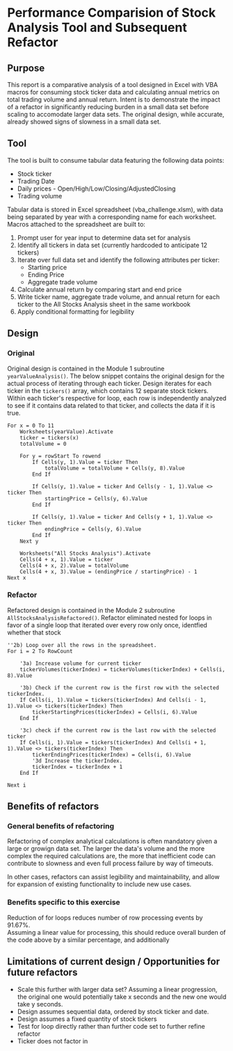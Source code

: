 # Performance Comparision of Stock Analysis Tool and Subsequent Refactor

## Purpose

This report is a comparative analysis of a tool designed in Excel with VBA macros for consuming stock ticker data and calculating annual metrics on total trading volume and annual return.  Intent is to demonstrate the impact of a refactor in significantly reducing burden in a small data set before scaling to accomodate larger data sets.  The original design, while accurate, already showed signs of slowness in a small data set.

## Tool

The tool is built to consume tabular data featuring the following data points:
* Stock ticker
* Trading Date
* Daily prices - Open/High/Low/Closing/AdjustedClosing
* Trading volume

Tabular data is stored in Excel spreadsheet (vba_challenge.xlsm), with data being separated by year with a corresponding name for each worksheet.  Macros attached to the spreadsheet are built to:
1. Prompt user for year input to determine data set for analysis
2. Identify all tickers in data set (currently hardcoded to anticipate 12 tickers)
3. Iterate over full data set and identify the following attributes per ticker:
    * Starting price
    * Ending Price
    * Aggregate trade volume
4. Calculate annual return by comparing start and end price
5. Write ticker name, aggregate trade volume, and annual return for each ticker to the All Stocks Analysis sheet in the same workbook
6. Apply conditional formatting for legibility

## Design

### Original

Original design is contained in the Module 1 subroutine `yearValueAnalysis()`.  The below snippet contains the original design for the actual process of iterating through each ticker.  Design iterates for each ticker in the `tickers()` array, which contains 12 separate stock tickers.  Within each ticker's respective for loop, each row is independently analyzed to see if it contains data related to that ticker, and collects the data if it is true.

```
For x = 0 To 11
    Worksheets(yearValue).Activate
    ticker = tickers(x)
    totalVolume = 0
    
    For y = rowStart To rowend
        If Cells(y, 1).Value = ticker Then
            totalVolume = totalVolume + Cells(y, 8).Value
        End If
    
        If Cells(y, 1).Value = ticker And Cells(y - 1, 1).Value <> ticker Then
            startingPrice = Cells(y, 6).Value
        End If
        
        If Cells(y, 1).Value = ticker And Cells(y + 1, 1).Value <> ticker Then
            endingPrice = Cells(y, 6).Value
        End If
    Next y
            
    Worksheets("All Stocks Analysis").Activate
    Cells(4 + x, 1).Value = ticker
    Cells(4 + x, 2).Value = totalVolume
    Cells(4 + x, 3).Value = (endingPrice / startingPrice) - 1
Next x
```

### Refactor

Refactored design is contained in the Module 2 subroutine `AllStocksAnalysisRefactored()`. Refactor eliminated nested for loops in favor of a single loop that iterated over every row only once, identfied whether that stock 

```
''2b) Loop over all the rows in the spreadsheet.
For i = 2 To RowCount

    '3a) Increase volume for current ticker
    tickerVolumes(tickerIndex) = tickerVolumes(tickerIndex) + Cells(i, 8).Value
    
    '3b) Check if the current row is the first row with the selected tickerIndex.
    If Cells(i, 1).Value = tickers(tickerIndex) And Cells(i - 1, 1).Value <> tickers(tickerIndex) Then
        tickerStartingPrices(tickerIndex) = Cells(i, 6).Value
    End If
    
    '3c) check if the current row is the last row with the selected ticker
    If Cells(i, 1).Value = tickers(tickerIndex) And Cells(i + 1, 1).Value <> tickers(tickerIndex) Then
        tickerEndingPrices(tickerIndex) = Cells(i, 6).Value
        '3d Increase the tickerIndex.
        tickerIndex = tickerIndex + 1
    End If
        
Next i
```
## Benefits of refactors

### General benefits of refactoring

Refactoring of complex analytical calculations is often mandatory given a large or growign data set.  The larger the data's volume and the more complex the required calculations are, the more that inefficient code can contribute to slowness and even full process failure by way of timeouts.

In other cases, refactors can assist legibility and maintainability, and allow for expansion of existing functionality to include new use cases.

### Benefits specific to this exercise

Reduction of for loops reduces number of row processing events by 91.67%.  
Assuming a linear value for processing, this should reduce overall burden of the code above by a similar percentage, and additionally 

## Limitations of current design / Opportunities for future refactors

* Scale this further with larger data set?  Assuming a linear progression, the original one would potentially take x seconds and the new one would take y seconds.
* Design assumes sequential data, ordered by stock ticker and date.
* Design assumes a fixed quantity of stock tickers
* Test for loop directly rather than further code set to further refine refactor
* Ticker does not factor in 